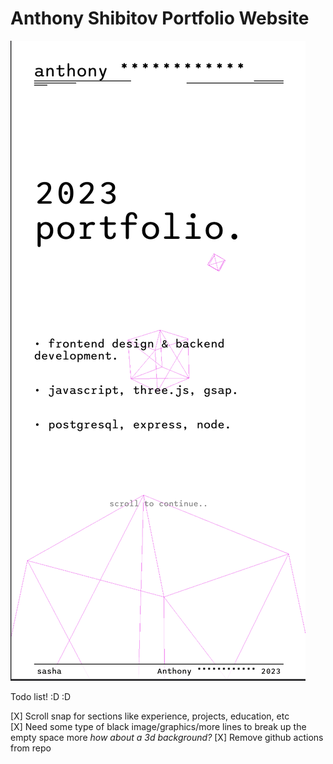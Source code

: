 # Anthony Shibitov Portfolio Website

![Image of the website as viewed on a mobile device](screenshot.png)

Todo list! :D :D

[X] Scroll snap for sections like experience, projects, education, etc  
[X] Need some type of black image/graphics/more lines to break up the empty space more *how about a 3d background?*
[X] Remove github actions from repo 